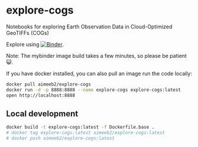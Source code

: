 # explore-cogs

Notebooks for exploring Earth Observation Data in Cloud-Optimized GeoTIFFs (COGs)

Explore using [![Binder](https://mybinder.org/badge_logo.svg)](https://mybinder.org/v2/gh/abarciauskas-bgse/explore-cogs/master).

Note: The mybinder image build takes a few minutes, so please be patient 😺.

If you have docker installed, you can also pull an image run the code locally:

```bash
docker pull aimeeb2/explore-cogs
docker run -d -p 8888:8888 --name explore-cogs explore-cogs:latest 
open http://localhost:8888
```

## Local development

```bash
docker build -t explore-cogs:latest -f Dockerfile.base .
# docker tag explore-cogs:latest aimeeb2/explore-cogs:latest
# docker push aimeeb2/explore-cogs:latest
```
